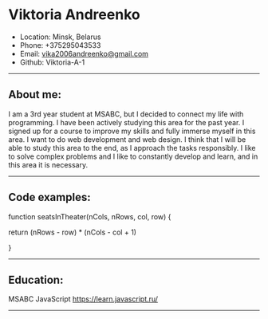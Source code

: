 # Viktoria Andreenko
* Location: Minsk, Belarus
* Phone: +375295043533
* Email: vika2006andreenko@gmail.com
* Github: Viktoria-A-1
_______________________________________________
## About me: 
I am a 3rd year student at MSABC, but I decided to connect my life with programming. I have been actively studying this area for the past year. I signed up for a course to improve my skills and fully immerse myself in this area. I want to do web development and web design. I think that I will be able to study this area to the end, as I approach the tasks responsibly. I like to solve complex problems and I like to constantly develop and learn, and in this area it is necessary.
_______________________________________________
## Code examples:
function seatsInTheater(nCols, nRows, col, row) {

return (nRows - row) * (nCols - col + 1)

}
________________________________________
## Education:
MSABC
JavaScript https://learn.javascript.ru/

________________________________________



